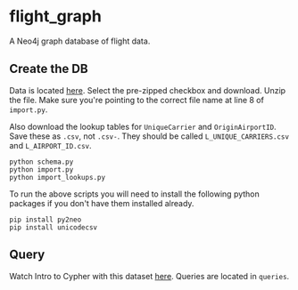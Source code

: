 flight_graph
=============

A Neo4j graph database of flight data.

## Create the DB

Data is located [here](http://www.transtats.bts.gov/DL_SelectFields.asp?Table_ID=236&DB_Short_Name=On-Time). Select the pre-zipped checkbox and download. Unzip the file. Make sure you're pointing to the correct file name at line 8 of `import.py`.

Also download the lookup tables for `UniqueCarrier` and `OriginAirportID`. Save these as `.csv`, not `.csv-`. They should be called `L_UNIQUE_CARRIERS.csv` and `L_AIRPORT_ID.csv`.

```
python schema.py
python import.py
python import_lookups.py
```

To run the above scripts you will need to install the following python packages if you don't have them installed already.

```
pip install py2neo
pip install unicodecsv
```


## Query

Watch Intro to Cypher with this dataset [here](https://www.youtube.com/watch?v=VdivJqlPzCI). Queries are located in `queries`.

